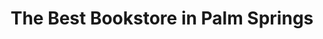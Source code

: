---
title: "The Best Bookstore in Palm Springs"
url: /palm-springs/the-best-bookstore-in-palm-springs/
shop: books
---